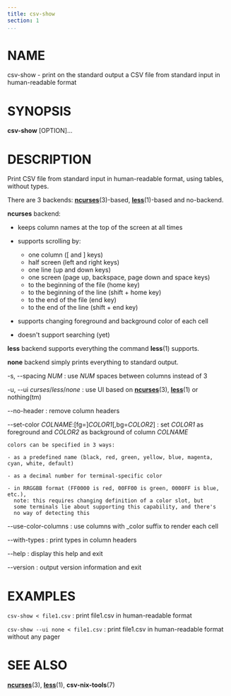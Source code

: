 ```yaml
---
title: csv-show
section: 1
...
```


# NAME #

csv-show - print on the standard output a CSV file from standard input in human-readable format

# SYNOPSIS #

**csv-show** [OPTION]...

# DESCRIPTION #

Print CSV file from standard input in human-readable format, using tables, without types.

There are 3 backends: **[ncurses](http://man7.org/linux/man-pages/man3/ncurses.3x.html)**(3)-based,
**[less](http://man7.org/linux/man-pages/man1/less.1.html)**(1)-based and no-backend.

**ncurses** backend:

- keeps column names at the top of the screen at all times

- supports scrolling by:
    - one column ([ and ] keys)
    - half screen (left and right keys)
    - one line (up and down keys)
    - one screen (page up, backspace, page down and space keys)
    - to the beginning of the file (home key)
    - to the beginning of the line (shift + home key)
    - to the end of the file (end key)
    - to the end of the line (shift + end key)

- supports changing foreground and background color of each cell

- doesn't support searching (yet)

**less** backend supports everything the command **less**(1) supports.

**none** backend simply prints everything to standard output.

-s, \--spacing *NUM*
:   use *NUM* spaces between columns instead of 3

-u, \--ui *curses*/*less*/*none*
:   use UI based on **[ncurses](http://man7.org/linux/man-pages/man3/ncurses.3x.html)**(3),
**[less](http://man7.org/linux/man-pages/man1/less.1.html)**(1) or nothing(tm)

\--no-header
:   remove column headers

\--set-color *COLNAME*:[fg=]*COLOR1*[,bg=*COLOR2*]
:   set *COLOR1* as foreground and *COLOR2* as background of column *COLNAME*

    colors can be specified in 3 ways:

    - as a predefined name (black, red, green, yellow, blue, magenta, cyan, white, default)

    - as a decimal number for terminal-specific color

    - in RRGGBB format (FF0000 is red, 00FF00 is green, 0000FF is blue, etc.),
      note: this requires changing definition of a color slot, but
      some terminals lie about supporting this capability, and there's
      no way of detecting this

\--use-color-columns
:   use columns with _color suffix to render each cell

\--with-types
:   print types in column headers

\--help
:   display this help and exit

\--version
:   output version information and exit

# EXAMPLES #

`csv-show < file1.csv`
:   print file1.csv in human-readable format

`csv-show --ui none < file1.csv`
:   print file1.csv in human-readable format without any pager

# SEE ALSO #

**[ncurses](http://man7.org/linux/man-pages/man3/ncurses.3x.html)**(3),
**[less](http://man7.org/linux/man-pages/man1/less.1.html)**(1),
**csv-nix-tools**(7)
